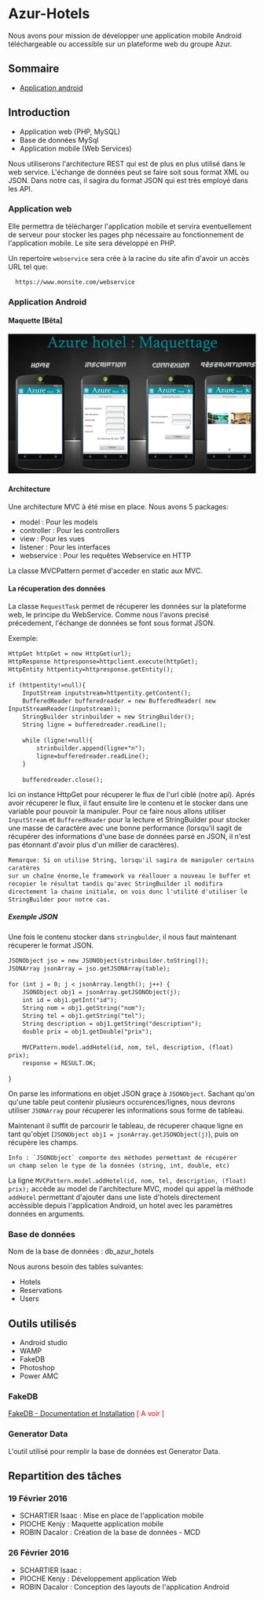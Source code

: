 # Azur-Hotels


Nous avons pour mission de développer une application mobile Android téléchargeable ou accessible sur un plateforme web du groupe Azur.

## Sommaire
- [Application android]("#part1")

## Introduction

- Application web (PHP, MySQL)
- Base de données MySql
- Application mobile (Web Services)

Nous utiliserons l'architecture REST qui est de plus en plus utilisé dans le web service.
L'échange de données peut se faire soit sous format XML ou JSON. Dans notre cas, il sagira du format JSON qui est très employé dans les API.

### Application web
Elle permettra de télécharger l'application mobile et servira eventuellement de serveur pour stocker les pages php nécessaire au fonctionnement de l'application mobile.
Le site sera développé en PHP.

Un repertoire `webservice` sera crée à la racine du site afin d'avoir un accès URL tel que:

      https://www.monsite.com/webservice

### Application Android
<a name="android_part"></a>

#### Maquette [Bêta]
![GitHub Logo](docs/images/maquette_mobile_1.png)

#### Architecture

Une architecture MVC à été mise en place.
Nous avons 5 packages:
- model : Pour les models
- controller : Pour les controllers
- view : Pour les vues
- listener : Pour les interfaces
- webservice : Pour les requêtes Webservice en HTTP

La classe MVCPattern permet d'acceder en static aux MVC.

#### La récuperation des données
La classe `RequestTask` permet de récuperer les données sur la plateforme web, le principe du WebService. Comme nous l'avons precisé précedement, l'échange de données se font sous format JSON.

Exemple:

    HttpGet httpGet = new HttpGet(url);
    HttpResponse httpresponse=httpclient.execute(httpGet);
    HttpEntity httpentity=httpresponse.getEntity();

    if (httpentity!=null){
        InputStream inputstream=httpentity.getContent();
        BufferedReader bufferedreader = new BufferedReader( new InputStreamReader(inputstream));
        StringBuilder strinbuilder = new StringBuilder();
        String ligne = bufferedreader.readLine();

        while (ligne!=null){
            strinbuilder.append(ligne+"n");
            ligne=bufferedreader.readLine();
        }

        bufferedreader.close();

Ici on instance HttpGet pour récuperer le flux de l'url ciblé (notre api).
Aprés avoir récuperer le flux, il faut ensuite lire le contenu et le stocker dans une variable pour pouvoir la manipuler.
Pour ce faire nous allons utiliser `InputStream` et `BufferedReader` pour la lecture et StringBuilder pour stocker une masse de caractère avec une bonne performance (lorsqu'il sagit de récupérer des informations d'une base de données parsé en JSON, il n'est pas étonnant d'avoir plus d'un millier de caractères).

    Remarque: Si on utilise String, lorsqu'il sagira de manipuler certains caratères
    sur un chaîne énorme,le framework va réallouer a nouveau le buffer et recopier le résultat tandis qu'avec StringBuilder il modifira directement la chaine initiale, on vois donc l'utilité d'utiliser le StringBuilder pour notre cas.

##### Exemple JSON
Une fois le contenu stocker dans `stringbulder`, il nous faut maintenant récuperer le format JSON.

    JSONObject jso = new JSONObject(strinbuilder.toString());
    JSONArray jsonArray = jso.getJSONArray(table);

    for (int j = 0; j < jsonArray.length(); j++) {
        JSONObject obj1 = jsonArray.getJSONObject(j);
        int id = obj1.getInt("id");
        String nom = obj1.getString("nom");
        String tel = obj1.getString("tel");
        String description = obj1.getString("description");
        double prix = obj1.getDouble("prix");

        MVCPattern.model.addHotel(id, nom, tel, description, (float) prix);
        response = RESULT.OK;

    }

On parse les informations en objet JSON graçe à `JSONObject`.
Sachant qu'on qu'une table peut contenir plusieurs occurences/lignes, nous devrons utiliser `JSONArray` pour récuperer les informations sous forme de tableau.

Maintenant il suffit de parcourir le tableau, de récuperer chaque ligne en tant qu'objet (`JSONObject obj1 = jsonArray.getJSONObject(j)`), puis on récupère les champs.

    Info : `JSONObject` comporte des méthodes permettant de récupérer
    un champ selon le type de la données (string, int, double, etc)

La ligne `MVCPattern.model.addHotel(id, nom, tel, description, (float) prix);` accède au model de l'architecture MVC, model qui appel la méthode `addHotel` permettant d'ajouter dans une liste d'hotels directement accèssible depuis l'application Android, un hotel avec les paramètres données en arguments.

### Base de données
Nom de la base de données : db_azur_hotels

Nous aurons besoin des tables suivantes:
- Hotels
- Reservations
- Users

## Outils utilisés

- Android studio
- WAMP
- FakeDB
- Photoshop
- Power AMC

### FakeDB

[FakeDB - Documentation et Installation](https://bitbucket.org/b4n92uid/fakedb) <font color="red">[ A voir ]</font>

### Generator Data

L'outil utilisé pour remplir la base de données est Generator Data.

## Repartition des tâches

### 19 Février 2016
- SCHARTIER Isaac : Mise en place de l'application mobile
- PIOCHE Kenjy : Maquette application mobile
- ROBIN Dacalor : Création de la base de données - MCD

### 26 Février 2016
- SCHARTIER Isaac :
- PIOCHE Kenjy : Développement application Web
- ROBIN Dacalor : Conception des layouts de l'application Android
